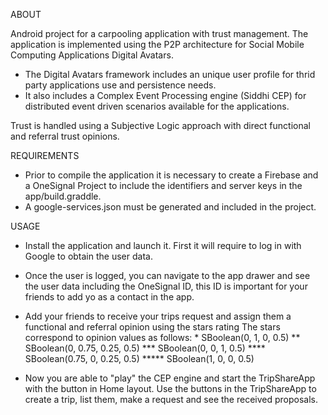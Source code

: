 ABOUT

Android project for a carpooling application with trust management.
The application is implemented using the P2P architecture for Social Mobile Computing Applications Digital Avatars.
  * The Digital Avatars framework includes an unique user profile for thrid party applications use and persistence needs.
  * It also includes a Complex Event Processing engine (Siddhi CEP) for distributed event driven scenarios available for the applications.

Trust is handled using a Subjective Logic approach with direct functional and referral trust opinions.

REQUIREMENTS

* Prior to compile the application it is necessary to create a Firebase and a OneSignal Project to include the identifiers and server keys in the app/build.graddle.
* A google-services.json must be generated and included in the project.

USAGE

* Install the application and launch it. First it will require to log in with Google to obtain the user data.

* Once the user is logged, you can navigate to the app drawer and see the user data including the OneSignal ID, this ID is important for your friends to add yo as a contact in the app.

* Add your friends to receive your trips request and assign them a functional and referral opinion using the stars rating
    The stars correspond to opinion values as follows:
        *     SBoolean(0, 1, 0, 0.5)
        **    SBoolean(0, 0.75, 0.25, 0.5)
        ***   SBoolean(0, 0, 1, 0.5)
        ****  SBoolean(0.75, 0, 0.25, 0.5)
        ***** SBoolean(1, 0, 0, 0.5)

* Now you are able to "play" the CEP engine and start the TripShareApp with the button in Home layout. Use the buttons in the TripShareApp to create a trip, list them, make a request and see the received proposals.
